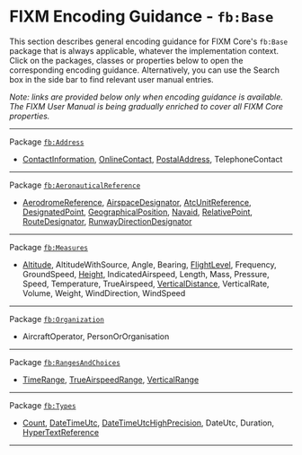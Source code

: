 # FIXM Encoding Guidance - `fb:Base`

This section describes general encoding guidance for FIXM Core's `fb:Base` package that is always applicable, whatever the implementation context. 
Click on the packages, classes or properties below to open the corresponding encoding guidance. 
Alternatively, you can use the Search box in the side bar to find relevant user manual entries.

*Note: links are provided below only when encoding guidance is available. The FIXM User Manual is being gradually enriched to cover all FIXM Core properties.*

---
Package [`fb:Address`]
- [ContactInformation], [OnlineContact], [PostalAddress], TelephoneContact
---
Package [`fb:AeronauticalReference`]
- [AerodromeReference], [AirspaceDesignator], [AtcUnitReference], [DesignatedPoint], [GeographicalPosition], [Navaid], [RelativePoint], [RouteDesignator], [RunwayDirectionDesignator]
---
Package [`fb:Measures`]
- [Altitude], AltitudeWithSource, Angle, Bearing, [FlightLevel], Frequency, GroundSpeed, [Height], IndicatedAirspeed, Length, Mass, Pressure, Speed, Temperature, TrueAirspeed, [VerticalDistance], VerticalRate, Volume, Weight, WindDirection, WindSpeed
---
Package [`fb:Organization`]
- AircraftOperator, PersonOrOrganisation
---
Package [`fb:RangesAndChoices`]
- [TimeRange], [TrueAirspeedRange], [VerticalRange]
---
Package [`fb:Types`]
- [Count], [DateTimeUtc], [DateTimeUtcHighPrecision], DateUtc, Duration, [HyperTextReference]
---

<!----------------------------------------------------->

<!-- Links for fb:Address -->
[`fb:Address`]: https://fixm-ccb.github.io/fixm-user-manual-4.3.0-testing/#/general-guidance/fb_Address
[ContactInformation]: https://fixm-ccb.github.io/fixm-user-manual-4.3.0-testing/#/general-guidance/fb_Address?id=contactinformation
[OnlineContact]: https://fixm-ccb.github.io/fixm-user-manual-4.3.0-testing/#/general-guidance/fb_Address?id=onlinecontact
[PostalAddress]: https://fixm-ccb.github.io/fixm-user-manual-4.3.0-testing/#/general-guidance/fb_Address?id=postaladdress

<!-- Links for fb:AeronauticalReference -->
[`fb:AeronauticalReference`]: https://fixm-ccb.github.io/fixm-user-manual-4.3.0-testing/#/general-guidance/fb_AeronauticalReference
[AerodromeReference]: https://fixm-ccb.github.io/fixm-user-manual-4.3.0-testing/#/general-guidance/fb_AeronauticalReference?id=aerodromereference
[AirspaceDesignator]: https://fixm-ccb.github.io/fixm-user-manual-4.3.0-testing/#/general-guidance/fb_AeronauticalReference?id=airspacedesignator
[AtcUnitReference]: https://fixm-ccb.github.io/fixm-user-manual-4.3.0-testing/#/general-guidance/fb_AeronauticalReference?id=atcunitreference
[DesignatedPoint]: https://fixm-ccb.github.io/fixm-user-manual-4.3.0-testing/#/general-guidance/fb_AeronauticalReference?id=designatedpoint
[GeographicalPosition]: https://fixm-ccb.github.io/fixm-user-manual-4.3.0-testing/#/general-guidance/fb_AeronauticalReference?id=geographicalposition
[Navaid]: https://fixm-ccb.github.io/fixm-user-manual-4.3.0-testing/#/general-guidance/fb_AeronauticalReference?id=navaid
[RelativePoint]: https://fixm-ccb.github.io/fixm-user-manual-4.3.0-testing/#/general-guidance/fb_AeronauticalReference?id=relativepoint
[RouteDesignator]: https://fixm-ccb.github.io/fixm-user-manual-4.3.0-testing/#/general-guidance/fb_AeronauticalReference?id=routedesignator
[RunwayDirectionDesignator]: https://fixm-ccb.github.io/fixm-user-manual-4.3.0-testing/#/general-guidance/fb_AeronauticalReference?id=runwaydirectiondesignator

<!-- Links for fb:Measures -->
[`fb:Measures`]: https://fixm-ccb.github.io/fixm-user-manual-4.3.0-testing/#/general-guidance/fb_Measures
[VerticalDistance]: https://fixm-ccb.github.io/fixm-user-manual-4.3.0-testing/#/general-guidance/fb_Measures?id=verticaldistance
[Altitude]: https://fixm-ccb.github.io/fixm-user-manual-4.3.0-testing/#/general-guidance/fb_Measures?id=verticaldistance
[FlightLevel]: https://fixm-ccb.github.io/fixm-user-manual-4.3.0-testing/#/general-guidance/fb_Measures?id=verticaldistance
[Height]: https://fixm-ccb.github.io/fixm-user-manual-4.3.0-testing/#/general-guidance/fb_Measures?id=verticaldistance

<!-- Links for fb:Organization -->
[`fb:Organization`]: https://fixm-ccb.github.io/fixm-user-manual-4.3.0-testing/#/general-guidance/fb_Organization

<!-- Links for fb:RangesAndChoices -->
[`fb:RangesAndChoices`]: https://fixm-ccb.github.io/fixm-user-manual-4.3.0-testing/#/general-guidance/fb_RangesAndChoice
[TimeRange]: https://fixm-ccb.github.io/fixm-user-manual-4.3.0-testing/#/general-guidance/fb_RangesAndChoice?id=timerange
[TrueAirspeedRange]: https://fixm-ccb.github.io/fixm-user-manual-4.3.0-testing/#/general-guidance/fb_RangesAndChoice?id=trueairspeedrange
[VerticalRange]: https://fixm-ccb.github.io/fixm-user-manual-4.3.0-testing/#/general-guidance/fb_RangesAndChoice?id=verticalrange

<!-- Links for fb:Types -->
[`fb:Types`]: https://fixm-ccb.github.io/fixm-user-manual-4.3.0-testing/#/general-guidance/fb_Types
[Count]: https://fixm-ccb.github.io/fixm-user-manual-4.3.0-testing/#/general-guidance/fb_Types?id=count-sequence-numbers
[DateTimeUtc]: https://fixm-ccb.github.io/fixm-user-manual-4.3.0-testing/#/general-guidance/fb_Types?id=datetimeutchighprecision
[DateTimeUtcHighPrecision]: https://fixm-ccb.github.io/fixm-user-manual-4.3.0-testing/#/general-guidance/fb_Types?id=datetimeutchighprecision
[HyperTextReference]: https://fixm-ccb.github.io/fixm-user-manual-4.3.0-testing/#/general-guidance/fb_AeronauticalReference?id=hypertext-references
<!----------------------------------------------------->
